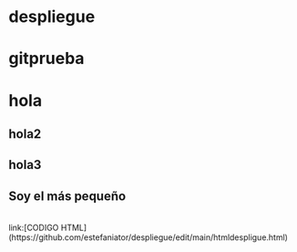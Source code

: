 # despliegue
# gitprueba
# hola
## hola2
## hola3
## Soy el más pequeño

<br>
link:[CODIGO HTML](https://github.com/estefaniator/despliegue/edit/main/htmldespligue.html)
